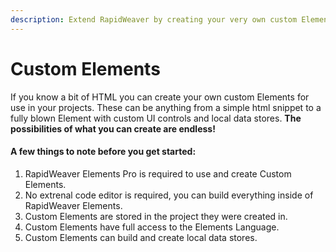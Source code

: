 ```yaml
---
description: Extend RapidWeaver by creating your very own custom Elements
---
```


# Custom Elements

If you know a bit of HTML you can create your own custom Elements for use in your projects. These can be anything from a simple html snippet to a fully blown Element with custom UI controls and local data stores. **The possibilities of what you can create are endless!**

#### A few things to note before you get started:

1. RapidWeaver Elements Pro is required to use and create Custom Elements.
2. No extrenal code editor is required, you can build everything inside of RapidWeaver  Elements.
3. Custom Elements are stored in the project they were created in.
4. Custom Elements have full access to the Elements Language.
5. Custom Elements can build and create local data stores.
